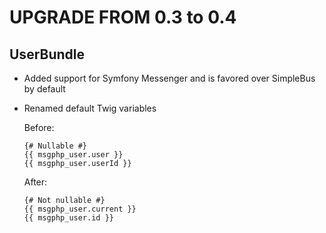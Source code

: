 # UPGRADE FROM 0.3 to 0.4

## UserBundle

- Added support for Symfony Messenger and is favored over SimpleBus by default
- Renamed default Twig variables

    Before:

    ```
    {# Nullable #}
    {{ msgphp_user.user }}
    {{ msgphp_user.userId }}
    ```

    After:

    ```
    {# Not nullable #}
    {{ msgphp_user.current }}
    {{ msgphp_user.id }}
    ```

